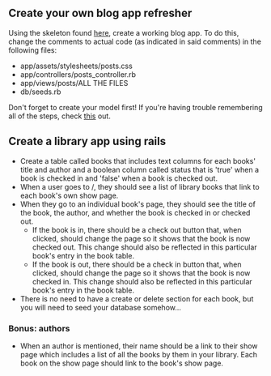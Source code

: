 ## Create your own blog app refresher
Using the skeleton found [here](blog_skeleton), create a working blog app. To do this, change the comments to actual code (as indicated in said comments) in the following files:
- app/assets/stylesheets/posts.css
- app/controllers/posts_controller.rb
- app/views/posts/ALL THE FILES
- db/seeds.rb

Don't forget to create your model first!
If you're having trouble remembering all of the steps, check [this](walkthrough) out.



## Create a library app using rails
- Create a table called books that includes text columns for each books' title and author and a boolean column called status that is 'true' when a book is checked in and 'false' when a book is checked out.
- When a user goes to /, they should see a list of library books that link to each book's own show page.  
- When they go to an individual book's page, they should see the title of the book, the author, and whether the book is checked in or checked out.
  - If the book is in, there should be a check out button that, when clicked, should change the page so it shows that the book is now checked out. This change should also be reflected in this particular book's entry in the book table.
  - If the book is out, there should be a check in button that, when clicked, should change the page so it shows that the book is now checked in. This change should also be reflected in this particular book's entry in the book table.
- There is no need to have a create or delete section for each book, but you will need to seed your database somehow...

### Bonus: authors
- When an author is mentioned, their name should be a link to their show page which includes a list of all the books by them in your library. Each book on the show page should link to the book's show page.
